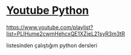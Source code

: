 # [Youtube Python](https://www.youtube.com/playlist?list=PLIHume2cwmHehcxQE1XZieL21syR3m3tR)
https://www.youtube.com/playlist?list=PLIHume2cwmHehcxQE1XZieL21syR3m3tR

listesinden çalıştığım python dersleri
